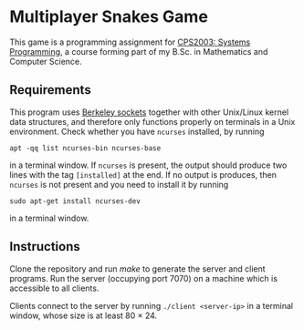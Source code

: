 # Multiplayer Snakes Game

This game is a programming assignment for [CPS2003: Systems Programming](http://www.um.edu.mt/ict/studyunit/CPS2003), a course forming part of my B.Sc. in Mathematics and Computer Science. 

## Requirements
This program uses [Berkeley sockets](https://en.wikipedia.org/wiki/Berkeley_sockets) together with other Unix/Linux kernel data structures, and therefore only functions properly on terminals in a Unix environment. Check whether you have `ncurses` installed, by running

```
apt -qq list ncurses-bin ncurses-base
``` 
in a terminal window. If `ncurses` is present, the output should produce two lines with the tag `[installed]` at the end. If no output is produces, then `ncurses` is not present and you need to install it by running
```
sudo apt-get install ncurses-dev
```
in a terminal window.

## Instructions
Clone the repository and run *make* to generate the server and client programs. Run the server (occupying port 7070) on a machine which is accessible to all clients. 

Clients connect to the server by running `./client <server-ip>` in a terminal window, whose size is at least 80 × 24. 

